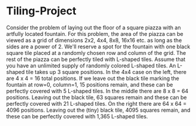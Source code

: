# Tiling-Project
Consider the problem of laying out the floor of a square piazza with an artfully located fountain. For this problem, the area of the piazza can be viewed as a grid of dimensions 2x2, 4x4, 8x8, 16x16 etc. as long as the sides are a power of 2. We'll reserve a spot for the fountain with one black square tile placed at a randomly chosen row and column of the grid. The rest of the piazza can be perfectly tiled with L-shaped tiles.
Assume that you have an unlimited supply of randomly colored L-shaped tiles. An L-shaped tile takes up 3 square positions. In the 4x4 case on the left, there are 4 x 4 = 16 total positions. If we leave out the black tile marking the fountain at row=0, column=1, 15 positions remain, and these can be perfectly covered with 5 L-shaped tiles. In the middle there are 8 x 8 = 64 positions. Leaving out the black tile, 63 squares remain and these can be perfectly covered with 21 L-shaped tiles. On the right there are 64 x 64 = 4096 positions. Leaving out the (tiny) black tile, 4095 squares remain, and these can be perfectly covered with 1,365 L-shaped tiles.
